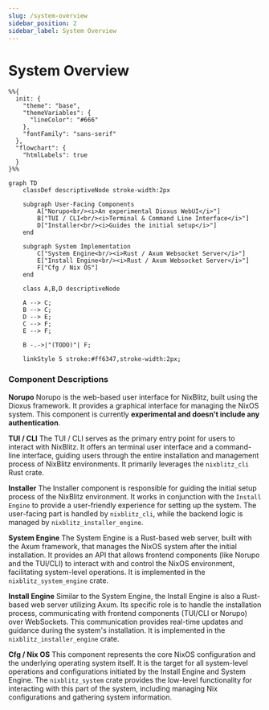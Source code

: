 ```yaml
---
slug: /system-overview
sidebar_position: 2
sidebar_label: System Overview
---
```


# System Overview

```mermaid
%%{
  init: {
    "theme": "base",
    "themeVariables": {
      "lineColor": "#666"
    },
    "fontFamily": "sans-serif"
  },
  "flowchart": {
    "htmlLabels": true
  }
}%%

graph TD
    classDef descriptiveNode stroke-width:2px

    subgraph User-Facing Components
        A["Norupo<br/><i>An experimental Dioxus WebUI</i>"]
        B["TUI / CLI<br/><i>Terminal & Command Line Interface</i>"]
        D["Installer<br/><i>Guides the initial setup</i>"]
    end

    subgraph System Implementation
        C["System Engine<br/><i>Rust / Axum Websocket Server</i>"]
        E["Install Engine<br/><i>Rust / Axum Websocket Server</i>"]
        F["Cfg / Nix OS"]
    end

    class A,B,D descriptiveNode

    A --> C;
    B --> C;
    D --> E;
    C --> F;
    E --> F;

    B -.->|"(TODO)"| F;

    linkStyle 5 stroke:#ff6347,stroke-width:2px;
```

### Component Descriptions

**Norupo**
Norupo is the web-based user interface for NixBlitz, built using the Dioxus framework. It provides a graphical interface for managing the NixOS system. This component is currently **experimental and doesn't include any authentication**.

**TUI / CLI**
The TUI / CLI serves as the primary entry point for users to interact with NixBlitz. It offers an terminal user interface and a command-line interface, guiding users through the entire installation and management process of NixBlitz environments. It primarily leverages the `nixblitz_cli` Rust crate.

**Installer**
The Installer component is responsible for guiding the initial setup process of the NixBlitz environment. It works in conjunction with the `Install Engine` to provide a user-friendly experience for setting up the system. The user-facing part is handled by `nixblitz_cli`, while the backend logic is managed by `nixblitz_installer_engine`.

**System Engine**
The System Engine is a Rust-based web server, built with the Axum framework, that manages the NixOS system after the initial installation. It provides an API that allows frontend components (like Norupo and the TUI/CLI) to interact with and control the NixOS environment, facilitating system-level operations. It is implemented in the `nixblitz_system_engine` crate.

**Install Engine**
Similar to the System Engine, the Install Engine is also a Rust-based web server utilizing Axum. Its specific role is to handle the installation process, communicating with frontend components (TUI/CLI or Norupo) over WebSockets. This communication provides real-time updates and guidance during the system's installation. It is implemented in the `nixblitz_installer_engine` crate.

**Cfg / Nix OS**
This component represents the core NixOS configuration and the underlying operating system itself. It is the target for all system-level operations and configurations initiated by the Install Engine and System Engine. The `nixblitz_system` crate provides the low-level functionality for interacting with this part of the system, including managing Nix configurations and gathering system information.
